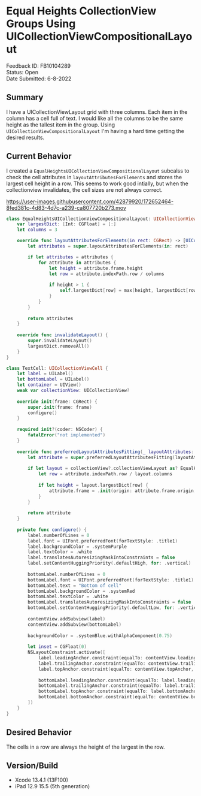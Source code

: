 # Equal Heights CollectionView Groups Using UICollectionViewCompositionalLayout

Feedback ID: FB10104289  
Status: Open  
Date Submitted: 6-8-2022

## Summary 
I have a UICollectionViewLayout grid with three columns. Each item in the column has a cell full of text. I would like all the columns to be the same height as the tallest item in the group. Using `UICollectionViewCompositionalLayout` I'm having a hard time getting the desired results.

## Current Behavior
I created a `EqualHeightsUICollectionViewCompositionalLayout` subcalss to check the cell attributes in `layoutAttributesForElements` and stores the largest cell height in a row. This seems to work good intially, but when the collectionview invalidates, the cell sizes are not always correct.


https://user-images.githubusercontent.com/42879920/172652464-8fed381c-4d83-4d7c-a239-ca807720b273.mov


```swift
class EqualHeightsUICollectionViewCompositionalLayout: UICollectionViewCompositionalLayout{
    var largestDict: [Int: CGFloat] = [:]
    let columns = 3

    override func layoutAttributesForElements(in rect: CGRect) -> [UICollectionViewLayoutAttributes]? {
        let attributes = super.layoutAttributesForElements(in: rect)

        if let attributes = attributes {
            for attribute in attributes {
                let height = attribute.frame.height
                let row = attribute.indexPath.row / columns
                
                if height > 1 {
                    self.largestDict[row] = max(height, largestDict[row] ?? 0)
                }
            }
        }
        
        return attributes
    }
    
    override func invalidateLayout() {
        super.invalidateLayout()
        largestDict.removeAll()
    }
}
```

```swift
class TextCell: UICollectionViewCell {
    let label = UILabel()
    let bottomLabel = UILabel()
    let container = UIView()
    weak var collectionView: UICollectionView?
    
    override init(frame: CGRect) {
        super.init(frame: frame)
        configure()
    }
    
    required init?(coder: NSCoder) {
        fatalError("not implemented")
    }
    
    override func preferredLayoutAttributesFitting(_ layoutAttributes: UICollectionViewLayoutAttributes) -> UICollectionViewLayoutAttributes {
        let attribute = super.preferredLayoutAttributesFitting(layoutAttributes)
        
        if let layout = collectionView?.collectionViewLayout as? EqualHeightsUICollectionViewCompositionalLayout{
            let row = attribute.indexPath.row / layout.columns
            
            if let height = layout.largestDict[row] {
                attribute.frame = .init(origin: attribute.frame.origin, size: .init(width: attribute.frame.width, height: height))
            }
        }
        
        return attribute
    }
    
    private func configure() {
        label.numberOfLines = 0
        label.font = UIFont.preferredFont(forTextStyle: .title1)
        label.backgroundColor = .systemPurple
        label.textColor = .white
        label.translatesAutoresizingMaskIntoConstraints = false
        label.setContentHuggingPriority(.defaultHigh, for: .vertical)
        
        bottomLabel.numberOfLines = 0
        bottomLabel.font = UIFont.preferredFont(forTextStyle: .title1)
        bottomLabel.text = "Bottom of cell"
        bottomLabel.backgroundColor = .systemRed
        bottomLabel.textColor = .white
        bottomLabel.translatesAutoresizingMaskIntoConstraints = false
        bottomLabel.setContentHuggingPriority(.defaultLow, for: .vertical)
        
        contentView.addSubview(label)
        contentView.addSubview(bottomLabel)
        
        backgroundColor = .systemBlue.withAlphaComponent(0.75)
        
        let inset = CGFloat(0)
        NSLayoutConstraint.activate([
            label.leadingAnchor.constraint(equalTo: contentView.leadingAnchor, constant: inset),
            label.trailingAnchor.constraint(equalTo: contentView.trailingAnchor, constant: -inset),
            label.topAnchor.constraint(equalTo: contentView.topAnchor, constant: inset),
            
            bottomLabel.leadingAnchor.constraint(equalTo: label.leadingAnchor),
            bottomLabel.trailingAnchor.constraint(equalTo: label.trailingAnchor),
            bottomLabel.topAnchor.constraint(equalTo: label.bottomAnchor, constant: inset),
            bottomLabel.bottomAnchor.constraint(equalTo: contentView.bottomAnchor, constant: -inset),
        ])
    }
}

```


## Desired Behavior
The cells in a row are always the height of the largest in the row.


## Version/Build
- Xcode 13.4.1 (13F100)
- iPad 12.9 15.5 (5th generation)

